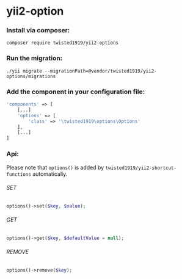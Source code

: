 # yii2-option

### Install via composer:   
`composer require twisted1919/yii2-options`  

### Run the migration:  
`./yii migrate --migrationPath=@vendor/twisted1919/yii2-options/migrations`  

### Add the component in your configuration file:  
```php
'components' => [  
    [...]  
    'options' => [  
        'class' => '\twisted1919\options\Options'  
    ],  
    [...]  
]
```

### Api:  
Please note that `options()` is added by `twisted1919/yii2-shortcut-functions` automatically.  
  
  
###### SET
```php
options()->set($key, $value);
```

###### GET
```php
options()->get($key, $defaultValue = null);
```

###### REMOVE
```php
options()->remove($key);
```
